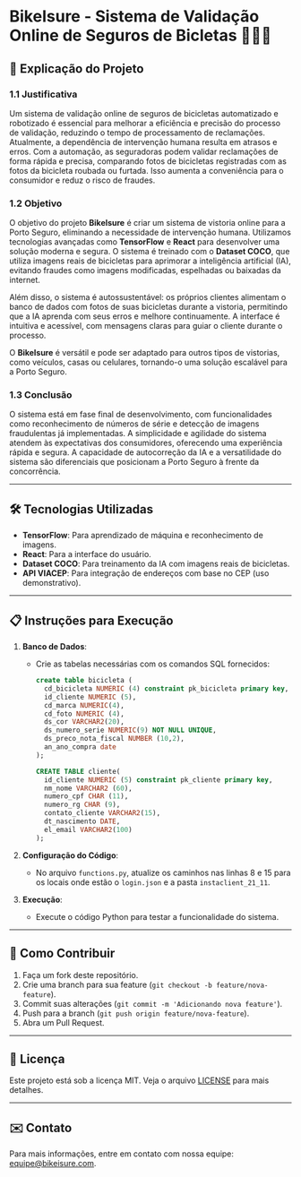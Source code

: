 # BikeIsure - Sistema de Validação Online de Seguros de Bicletas 🚴‍♂️🤖

## 📝 Explicação do Projeto

### 1.1 Justificativa
Um sistema de validação online de seguros de bicicletas automatizado e robotizado é essencial para melhorar a eficiência e precisão do processo de validação, reduzindo o tempo de processamento de reclamações. Atualmente, a dependência de intervenção humana resulta em atrasos e erros. Com a automação, as seguradoras podem validar reclamações de forma rápida e precisa, comparando fotos de bicicletas registradas com as fotos da bicicleta roubada ou furtada. Isso aumenta a conveniência para o consumidor e reduz o risco de fraudes.

### 1.2 Objetivo
O objetivo do projeto **BikeIsure** é criar um sistema de vistoria online para a Porto Seguro, eliminando a necessidade de intervenção humana. Utilizamos tecnologias avançadas como **TensorFlow** e **React** para desenvolver uma solução moderna e segura. O sistema é treinado com o **Dataset COCO**, que utiliza imagens reais de bicicletas para aprimorar a inteligência artificial (IA), evitando fraudes como imagens modificadas, espelhadas ou baixadas da internet.

Além disso, o sistema é autossustentável: os próprios clientes alimentam o banco de dados com fotos de suas bicicletas durante a vistoria, permitindo que a IA aprenda com seus erros e melhore continuamente. A interface é intuitiva e acessível, com mensagens claras para guiar o cliente durante o processo.

O **BikeIsure** é versátil e pode ser adaptado para outros tipos de vistorias, como veículos, casas ou celulares, tornando-o uma solução escalável para a Porto Seguro.

### 1.3 Conclusão
O sistema está em fase final de desenvolvimento, com funcionalidades como reconhecimento de números de série e detecção de imagens fraudulentas já implementadas. A simplicidade e agilidade do sistema atendem às expectativas dos consumidores, oferecendo uma experiência rápida e segura. A capacidade de autocorreção da IA e a versatilidade do sistema são diferenciais que posicionam a Porto Seguro à frente da concorrência.

---

## 🛠️ Tecnologias Utilizadas
- **TensorFlow**: Para aprendizado de máquina e reconhecimento de imagens.
- **React**: Para a interface do usuário.
- **Dataset COCO**: Para treinamento da IA com imagens reais de bicicletas.
- **API VIACEP**: Para integração de endereços com base no CEP (uso demonstrativo).

---

## 📋 Instruções para Execução
1. **Banco de Dados**:
   - Crie as tabelas necessárias com os comandos SQL fornecidos:
     ```sql
     create table bicicleta (
       cd_bicicleta NUMERIC (4) constraint pk_bicicleta primary key,
       id_cliente NUMERIC (5),
       cd_marca NUMERIC(4),
       cd_foto NUMERIC (4),
       ds_cor VARCHAR2(20),
       ds_numero_serie NUMERIC(9) NOT NULL UNIQUE,
       ds_preco_nota_fiscal NUMBER (10,2),
       an_ano_compra date
     );

     CREATE TABLE cliente(
       id_cliente NUMERIC (5) constraint pk_cliente primary key,
       nm_nome VARCHAR2 (60),
       numero_cpf CHAR (11),
       numero_rg CHAR (9),
       contato_cliente VARCHAR2(15),
       dt_nascimento DATE,
       el_email VARCHAR2(100)
     );
     ```

2. **Configuração do Código**:
   - No arquivo `functions.py`, atualize os caminhos nas linhas 8 e 15 para os locais onde estão o `login.json` e a pasta `instaclient_21_11`.

3. **Execução**:
   - Execute o código Python para testar a funcionalidade do sistema.

---

## 🚀 Como Contribuir
1. Faça um fork deste repositório.
2. Crie uma branch para sua feature (`git checkout -b feature/nova-feature`).
3. Commit suas alterações (`git commit -m 'Adicionando nova feature'`).
4. Push para a branch (`git push origin feature/nova-feature`).
5. Abra um Pull Request.

---

## 📄 Licença
Este projeto está sob a licença MIT. Veja o arquivo [LICENSE](LICENSE) para mais detalhes.

---

## ✉️ Contato
Para mais informações, entre em contato com nossa equipe: [equipe@bikeisure.com](mailto:equipe@bikeisure.com).
